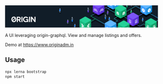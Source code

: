 ![Origin Protocol](data/origin-header.png)

A UI leveraging origin-graphql. View and manage listings and offers.

Demo at https://www.originadm.in

## Usage

    npx lerna bootstrap
    npm start

